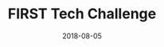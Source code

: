 ---
layout: default
modal-id: 5
title: FIRST Tech Challenge
date: 2018-08-05
img: ftc.jpg
alt: FIRST Tech Challenge video
project-date: October 2018
# client: Start Bootstrap
category: TODO Change
description: |
    FIRST Tech Challenge San Diego Regional Championship for the 2015-2016 season RES-Q.  Team 9920, the Furious Falcons won 2nd place and son the Control award.  The Drivers: Cynthia Li and Aaron Li.
    
    <iframe width="560" height="315" src="https://www.youtube-nocookie.com/embed/lRm6y21AiMc" title="YouTube video player" frameborder="0" allow="accelerometer; autoplay; clipboard-write; encrypted-media; gyroscope; picture-in-picture" allowfullscreen></iframe>
---